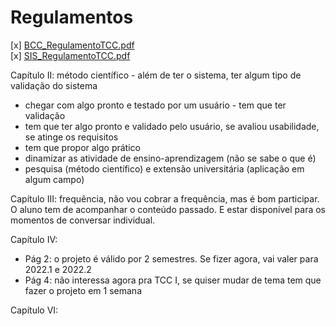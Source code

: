 # Regulamentos

<!-- FIXME: Trazer o texto dos dois regulamentos para texto MD. Assim podemos fazer pesquisas no texto. Acho que um dos dois regulamentos está em PNG. Colocar o link original do site da furb.
Marcar partes importantes no texto. Usar pedaços no texto para colocar como link na minhas anotações. Assim quando for explicando um resumo das partes importantes do regulamento posso ir com o link direto no regulamento em si. -->
[x] [BCC_RegulamentoTCC.pdf](Material/BCC_RegulamentoTCC.pdf "BCC_RegulamentoTCC.pdf")  
[x] [SIS_RegulamentoTCC.pdf](Material/SIS_RegulamentoTCC.pdf "SIS_RegulamentoTCC.pdf")  

Capítulo II: método científico - além de ter o sistema, ter algum tipo de validação do sistema  

- chegar com algo pronto e testado por um usuário - tem que ter validação  
- tem que ter algo pronto e validado pelo usuário, se avaliou usabilidade, se atinge os requisitos  
- tem que propor algo prático  
- dinamizar as atividade de ensino-aprendizagem (não se sabe o que é)  
- pesquisa (método científico) e extensão universitária (aplicação em algum campo)  

Capítulo III: frequência, não vou cobrar a frequência, mas é bom participar. O aluno tem de acompanhar o conteúdo passado. E estar disponível para os momentos de conversar individual.  

Capítulo IV:  

- Pág 2: o projeto é válido por 2 semestres. Se fizer agora, vai valer para 2022.1 e 2022.2  
- Pág 4: não interessa agora pra TCC I, se quiser mudar de tema tem que fazer o projeto em 1 semana  

Capítulo VI:  
